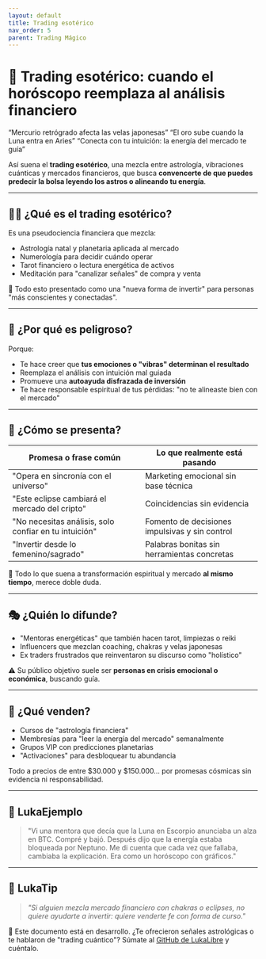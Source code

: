 ```yaml
---
layout: default
title: Trading esotérico
nav_order: 5
parent: Trading Mágico
---
```


# 🔮 Trading esotérico: cuando el horóscopo reemplaza al análisis financiero

“Mercurio retrógrado afecta las velas japonesas”
“El oro sube cuando la Luna entra en Aries”
“Conecta con tu intuición: la energía del mercado te guía”

Así suena el **trading esotérico**, una mezcla entre astrología, vibraciones cuánticas y mercados financieros, que busca **convencerte de que puedes predecir la bolsa leyendo los astros o alineando tu energía**.

---

## 🧙‍♂️ ¿Qué es el trading esotérico?

Es una pseudociencia financiera que mezcla:

- Astrología natal y planetaria aplicada al mercado
- Numerología para decidir cuándo operar
- Tarot financiero o lectura energética de activos
- Meditación para "canalizar señales" de compra y venta

🧠 Todo esto presentado como una "nueva forma de invertir" para personas "más conscientes y conectadas".

---

## 🚨 ¿Por qué es peligroso?

Porque:

- Te hace creer que **tus emociones o "vibras" determinan el resultado**
- Reemplaza el análisis con intuición mal guiada
- Promueve una **autoayuda disfrazada de inversión**
- Te hace responsable espiritual de tus pérdidas:
  "no te alineaste bien con el mercado"

---

## 🎯 ¿Cómo se presenta?

| Promesa o frase común                         | Lo que realmente está pasando                        |
|-----------------------------------------------|-------------------------------------------------------|
| "Opera en sincronía con el universo"           | Marketing emocional sin base técnica                 |
| "Este eclipse cambiará el mercado del cripto"  | Coincidencias sin evidencia                          |
| "No necesitas análisis, solo confiar en tu intuición" | Fomento de decisiones impulsivas y sin control |
| "Invertir desde lo femenino/sagrado"           | Palabras bonitas sin herramientas concretas          |

📌 Todo lo que suena a transformación espiritual y mercado **al mismo tiempo**, merece doble duda.

---

## 🎭 ¿Quién lo difunde?

- "Mentoras energéticas" que también hacen tarot, limpiezas o reiki
- Influencers que mezclan coaching, chakras y velas japonesas
- Ex traders frustrados que reinventaron su discurso como "holístico"

⚠️ Su público objetivo suele ser **personas en crisis emocional o económica**, buscando guía.

---

## 💸 ¿Qué venden?

- Cursos de "astrología financiera"
- Membresías para "leer la energía del mercado" semanalmente
- Grupos VIP con predicciones planetarias
- "Activaciones" para desbloquear tu abundancia

Todo a precios de entre $30.000 y $150.000…
por promesas cósmicas sin evidencia ni responsabilidad.

---

## 💬 LukaEjemplo

> "Vi una mentora que decía que la Luna en Escorpio anunciaba un alza en BTC.
> Compré y bajó. Después dijo que la energía estaba bloqueada por Neptuno.
> Me di cuenta que cada vez que fallaba, cambiaba la explicación. Era como un horóscopo con gráficos."

---

## 🧠 LukaTip

> *"Si alguien mezcla mercado financiero con chakras o eclipses, no quiere ayudarte a invertir: quiere venderte fe con forma de curso."*

📌 Este documento está en desarrollo.
¿Te ofrecieron señales astrológicas o te hablaron de "trading cuántico"? Súmate al [GitHub de LukaLibre](https://github.com/raestrada/lukalibre) y cuéntalo.
